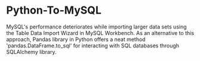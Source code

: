 # Python-To-MySQL
MySQL's performance deteriorates while importing larger data sets using the Table Data Import Wizard in MySQL Workbench. As an alternative to this approach, Pandas library in Python offers a neat method 'pandas.DataFrame.to_sql' for interacting with SQL databases through SQLAlchemy library.
